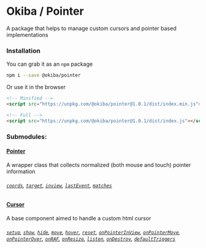 

# Okiba / Pointer
A package that helps to manage custom cursors and pointer based implementations




### Installation

You can grab it as an `npm` package
```bash
npm i --save @okiba/pointer
```

Or use it in the browser
```html
<!-- Minified -->
<script src="https://unpkg.com/@okiba/pointer@1.0.1/dist/index.min.js"></script>

<!-- Full -->
<script src="https://unpkg.com/@okiba/pointer@1.0.1/dist/index.js"></script>
```


### Submodules:

#### [Pointer]()
A wrapper class that collects normalized (both mouse and touch) pointer information

###### [`coords`](), [`target`](), [`inview`](), [`lastEvent`](), [`matches`]()


#### [Cursor]()
A base component aimed to handle a custom html cursor

###### [`setup`](), [`show`](), [`hide`](), [`move`](), [`hover`](), [`reset`](), [`onPointerInView`](), [`onPointerMove`](), [`onPointerOver`](), [`onRAF`](), [`onResize`](), [`listen`](), [`onDestroy`](), [`defaultTriggers`]()







